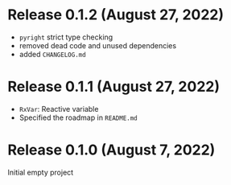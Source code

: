 # Release 0.1.2 (August 27, 2022)

- `pyright` strict type checking
- removed dead code and unused dependencies
- added `CHANGELOG.md`

# Release 0.1.1 (August 27, 2022)

- `RxVar`: Reactive variable
- Specified the roadmap in `README.md`

# Release 0.1.0 (August 7, 2022)

Initial empty project

